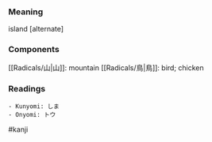 ### Meaning

island [alternate]

### Components

[[Radicals/山|山]]: mountain [[Radicals/鳥|鳥]]: bird; chicken

### Readings

```
- Kunyomi: しま
- Onyomi: トウ
```

#kanji